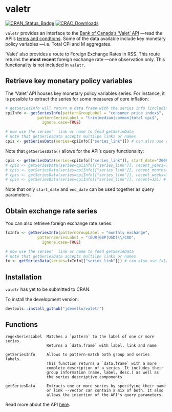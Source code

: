 
# valetr

[![CRAN\_Status\_Badge](https://www.r-pkg.org/badges/version/valetr)](https://CRAN.R-project.org/package=valetr)
[![CRAC\_Downloads](https://cranlogs.r-pkg.org/badges/grand-total/valetr)](https://CRAN.R-project.org/package=valetr)

`valetr` provides an interface to the [Bank of Canada’s ‘Valet’
API](https://www.bankofcanada.ca/valet/docs) —read the API’s [terms and
condtions](https://www.bankofcanada.ca/terms/). Some of the data
available include key monetary policy variables —i.e. Total CPI and M
aggregates.

‘Valet’ also provides a route to Foreign Exchange Rates in RSS. This
route returns the **most recent** foreign exchange rate —one observation
only. This functionality is not included in `valetr`.

## Retrieve key monetary policy variables

The ‘Valet’ API houses key monetary policy variables series. For
instance, it is possible to extract the series for some measures of core
inflation:

``` r
# getSeriesInfo will return a data.frame with the series info (including link and name)
cpiInfo <- getSeriesInfo(patternGroupLabel = "consumer price index$",
              patternSeriesLabel = "trim|median|common|total cpi$",  
                ignore.case=TRUE)

# now use the series'  link or name to feed getSerieData
# note that getSeriesData accepts multilpe links or names
cpis <- getSeriesData(series=cpiInfo[["series_link"]]) # can also use cpiInfo[["series_name"]]
```

Note that `getSeriesData()` allows for the API’s query
functionality:

``` r
cpis <- getSeriesData(series=cpiInfo[["series_link"]], start_date="2008-07-01", end_date="2012-07-01")
# cpis <- getSeriesData(series=cpiInfo[["series_link"]], recent_years=12L) # last 12 yrs
# cpis <- getSeriesData(series=cpiInfo[["series_link"]], recent_months=12L) # last 12 months
# cpis <- getSeriesData(series=cpiInfo[["series_link"]], recent_weeks=12L) # last 12 weeks
# cpis <- getSeriesData(series=cpiInfo[["series_link"]], recent=12L) # last 12 obs
```

Note that only `start_date` and `end_date` can be used together as query
parameters.

## Obtain exchange rate series

You can also retrieve foreign exchange rate series:

``` r
fxInfo <- getSeriesInfo(patternGroupLabel = "monthly exchange",
              patternSeriesLabel = "(EUR|GBP|USD)\\/CAD",  
                ignore.case=TRUE)

# now use the series'  link or name to feed getSerieData
# note that getSeriesData accepts multilpe links or names
fx <- getSeriesData(series=fxInfo[["series_link"]]) # can also use fx[["series_name"]]
```

## Installation

`valetr` has yet to be submitted to CRAN.

To install the development
    version:

``` r
devtools::install_github("jdemello/valetr")
```

## Functions

    regexSeriesLabel  Matches a `pattern` to the label of one or more series.
                      Returns a `data.frame` with label, link and name
    
    getSeriesInfo     Allows to pattern-match both group and series labels. 
                      This function returns a `data.frame` with a more 
                      complete description of a series. It includes their 
                      group information (name, label, desc.) as well as 
                      the series descriptive components
    
    getSeriesData     Extracts one or more series by specifying their name 
                      or link --vector can contain a mix of both. It also 
                      allows the insertion of the API's query parameters.

Read more about the API
[here](https://www.bankofcanada.ca/valet/docs#valet_api).
